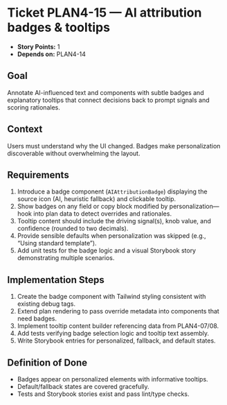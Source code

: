 # Ticket PLAN4-15 — AI attribution badges & tooltips

- **Story Points:** 1
- **Depends on:** PLAN4-14

## Goal
Annotate AI-influenced text and components with subtle badges and explanatory tooltips that connect decisions back to prompt signals and scoring rationales.

## Context
Users must understand why the UI changed. Badges make personalization discoverable without overwhelming the layout.

## Requirements
1. Introduce a badge component (`AIAttributionBadge`) displaying the source icon (AI, heuristic fallback) and clickable tooltip.
2. Show badges on any field or copy block modified by personalization—hook into plan data to detect overrides and rationales.
3. Tooltip content should include the driving signal(s), knob value, and confidence (rounded to two decimals).
4. Provide sensible defaults when personalization was skipped (e.g., “Using standard template”).
5. Add unit tests for the badge logic and a visual Storybook story demonstrating multiple scenarios.

## Implementation Steps
1. Create the badge component with Tailwind styling consistent with existing debug tags.
2. Extend plan rendering to pass override metadata into components that need badges.
3. Implement tooltip content builder referencing data from PLAN4-07/08.
4. Add tests verifying badge selection logic and tooltip text assembly.
5. Write Storybook entries for personalized, fallback, and default states.

## Definition of Done
- Badges appear on personalized elements with informative tooltips.
- Default/fallback states are covered gracefully.
- Tests and Storybook stories exist and pass lint/type checks.
